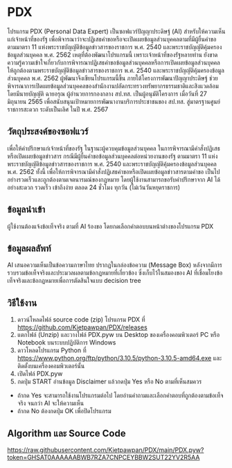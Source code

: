 # PDX
โปรแกรม PDX (Personal Data Expert) เป็นซอฟแวร์ปัญญาประดิษฐ์ (AI) สำหรับให้ความเห็นแก่เจ้าหน้าที่ของรัฐ เพื่อพิจารณาว่าจะปฏิเสธคำขอหรือจะเปิดเผยข้อมูลส่วนบุคคลตามที่มีผู้ยื่นคำขอ ตามมาตรา 11 แห่งพระราชบัญญัติข้อมูลข่าวสารของราชการ พ.ศ. 2540 และพระราชบัญญัติคุ้มครองข้อมูลส่วนบุคคล พ.ศ. 2562 เหตุที่ต้องพัฒนาโปรแกรมนี้ เพราะเจ้าหน้าที่ของรัฐหลายท่าน ยังขาดความรู้ความเข้าใจเกี่ยวกับการพิจารณาปฏิเสธคำขอข้อมูลส่วนบุคคลหรือการเปิดเผยข้อมูลส่วนบุคคลให้ถูกต้องตามพระราชบัญญัติข้อมูลข่าวสารของราชการ พ.ศ. 2540 และพระราชบัญญัติคุ้มครองข้อมูลส่วนบุคคล พ.ศ. 2562 ผู้พัฒนาจึงเขียนโปรแกรมนี้ขึ้น ภายใต้โครงการพัฒนาปัญญาประดิษฐ์ ช่วยพิจารณาการเปิดเผยข้อมูลส่วนบุคคลของสำนักงานปลัดกระทรวงทรัพยากรธรรมชาติและสิงแวดล้อม โดยมีนายบัญญัติ ฉายอรุณ ผู้อำนวยการกองกลาง สป.ทส. เป็นผู้อนุมัติโครงการ เมื่อวันที่ 27 มิถุนายน 2565 เพื่อสนับสนุนเป้าหมายการพัฒนางานบริการประชาชนของ สป.ทส. สู่มาตรฐานศูนย์ราชการสะดวก ระดับเป็นเลิศ ในปี พ.ศ. 2567     

## วัตถุประสงค์ของซอฟแวร์
เพื่อให้คำปรึกษาแก่เจ้าหน้าที่ของรัฐ ในฐานะผู้ควบคุมข้อมูลส่วนบุคคล ในการพิจารณามีคำสั่งปฏิเสธหรือเปิดเผยข้อมูลข่าวสาร กรณีมีผู้ยื่นคำขอข้อมูลส่วนบุคคลต่อหน่วยงานของรัฐ ตามมาตรา 11 แห่งพระราชบัญญัติข้อมูลข่าวสารของราชการ พ.ศ. 2540 และพระราชบัญญัติคุ้มครองข้อมูลส่วนบุคคล พ.ศ. 2562 ทั้งนี้ เพื่อให้การพิจารณามีคำสั่งปฏิเสธคำขอหรือเปิดเผยข้อมูลข่าวสารตามคำขอ เป็นไปอย่างรวดเร็วและถูกต้องตามเจตนารมณ์ของกฎหมาย โดยผู้ใช้งานสามารถขอรับคำปรึกษาจาก AI ได้อย่างสะดวก รวดเร็ว เข้าถึงง่าย ตลอด 24 ชั่วโมง ทุกวัน (ไม่เว้นวันหยุดราชการ)  
  
## ข้อมูลนำเข้า
ผู้ใช้งานต้องแจ้งข้อเท็จจริง ตามที่ AI ร้องขอ โดยกดเลือกคำตอบบนหน้าต่างของโปรแกรม PDX 

## ข้อมูลผลลัพท์
AI เสนอความเห็นเป็นข้อความภาษาไทย ปรากฏในกล่องข้อความ (Message Box) หลังจากมีการรวบรวมข้อเท็จจริงและประมวลผลตามข้อกฎหมายที่เกี่ยวข้อง ซึ่งเก็บไว้ในสมองของ AI ที่เชื่อมโยงข้อเท็จจริงและข้อกฎหมายเพื่อการตัดสินใจแบบ decision tree

## วิธีใช้งาน
1. ดาวน์โหลดไฟล์ source code (zip) โปรแกรม PDX ที่ https://github.com/Kietpawpan/PDX/releases
2. แตกไฟล์ (Unzip) และวางไฟล์ PDX.pyw บน Desktop ของเครื่องคอมพิวเตอร์ PC หรือ Notebook บนระบบปฏิบัติการ Windows 
3. ดาวโหลดโปรแกรม Python ที่ https://www.python.org/ftp/python/3.10.5/python-3.10.5-amd64.exe และติดตั้งบนเครื่องคอมพิวเตอร์นั้น 
4. เปิดไฟล์ PDX.pyw
5. กดปุ่ม START อ่านข้อมูล Disclaimer แล้วกดปุ่ม Yes หรือ No ตามที่เห็นสมควร
- ถ้ากด Yes จะสามารถใช้งานโปรแกรมต่อไป โดยอ่านคำถามและเลือกคำตอบที่ถูกต้องตามข้อเท็จจริง จนกว่า AI จะให้ความเห็น  
- ถ้ากด No ต้องกดปุ่ม OK เพื่อปิดโปรแกรม


## Algorithm และ Source Code
https://raw.githubusercontent.com/Kietpawpan/PDX/main/PDX.pyw?token=GHSAT0AAAAAABWB7RZA7CNPCEYBBW2SUT22YV2R5AA
